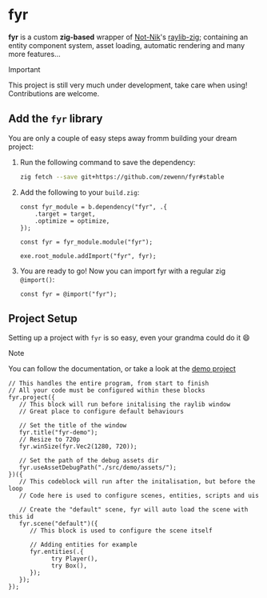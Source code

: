# **fyr**

**fyr** is a custom **zig-based** wrapper of [Not-Nik](https://github.com/Not-Nik)'s [raylib-zig](https://github.com/Not-Nik/raylib-zig); containing an entity component system, asset loading, automatic rendering and many more features...

> [!IMPORTANT]
> This project is still very much under development, take care when using! Contributions are welcome.

## Add the `fyr` library

You are only a couple of easy steps away fromm building your dream project:

1. Run the following command to save the dependency:
   ```bash
   zig fetch --save git+https://github.com/zewenn/fyr#stable
   ```
2. Add the following to your `build.zig`:

   ```zig
   const fyr_module = b.dependency("fyr", .{
       .target = target,
       .optimize = optimize,
   });

   const fyr = fyr_module.module("fyr");

   exe.root_module.addImport("fyr", fyr);
   ```

3. You are ready to go! Now you can import fyr with a regular zig `@import()`:
   ```zig
   const fyr = @import("fyr");
   ```

## Project Setup

Setting up a project with `fyr` is so easy, even your grandma could do it :smile:

> [!NOTE]
> You can follow the documentation, or take a look at the [demo project](./src/demo/main.zig)

```zig
// This handles the entire program, from start to finish
// All your code must be configured within these blocks
fyr.project({
   // This block will run before initalising the raylib window
   // Great place to configure default behaviours

   // Set the title of the window
   fyr.title("fyr-demo");
   // Resize to 720p
   fyr.winSize(fyr.Vec2(1280, 720));

   // Set the path of the debug assets dir
   fyr.useAssetDebugPath("./src/demo/assets/");
})({
   // This codeblock will run after the initalisation, but before the loop
   // Code here is used to configure scenes, entities, scripts and uis

   // Create the "default" scene, fyr will auto load the scene with this id
   fyr.scene("default")({
      // This block is used to configure the scene itself
      
      // Adding entities for example
      fyr.entities(.{
            try Player(),
            try Box(),
      });
   });
});
```
